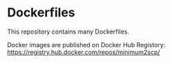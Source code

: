 # Dockerfiles

This repository contains many Dockerfiles.

Docker images are published on Docker Hub Registory:
https://registry.hub.docker.com/repos/minimum2scp/

